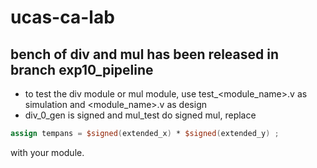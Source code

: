 # ucas-ca-lab
## bench of div and mul has been released in branch exp10_pipeline 
- to test the div module or mul module, use test_<module_name>.v as simulation and <module_name>.v as design
- div_0_gen is signed and mul_test do signed mul, replace
```v
assign tempans = $signed(extended_x) * $signed(extended_y) ;
```
with your module.
